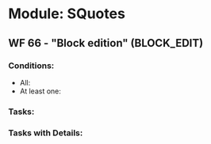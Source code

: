 # Module: SQuotes
<a id="user-content-wf-66" href="#wf-66"></a>
## WF 66 - "Block edition" (BLOCK_EDIT)
### Conditions:
- All:
- At least one:
### Tasks:
### Tasks with Details:
